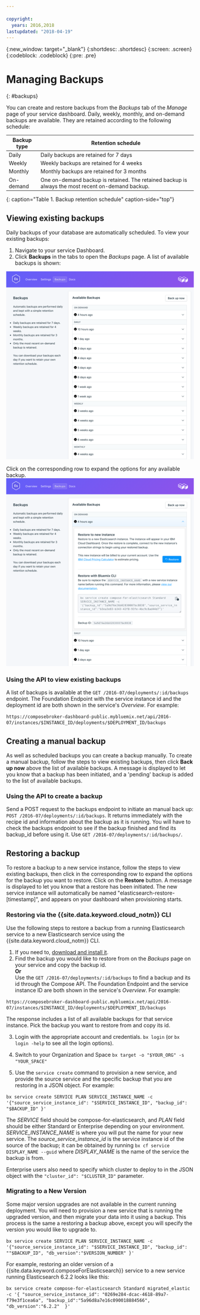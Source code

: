 ```yaml
---

copyright:
  years: 2016,2018
lastupdated: "2018-04-19"
---
```


{:new_window: target="_blank"}
{:shortdesc: .shortdesc}
{:screen: .screen}
{:codeblock: .codeblock}
{:pre: .pre}

# Managing Backups
{: #backups}

You can create and restore backups from the _Backups_ tab of the _Manage_ page of your service dashboard. Daily, weekly, monthly, and on-demand backups are available. They are retained according to the following schedule:

Backup type|Retention schedule
----------|-----------
Daily|Daily backups are retained for 7 days
Weekly|Weekly backups are retained for 4 weeks
Monthly|Monthly backups are retained for 3 months
On-demand|One on-demand backup is retained. The retained backup is always the most recent on-demand backup.
{: caption="Table 1. Backup retention schedule" caption-side="top"}

## Viewing existing backups

Daily backups of your database are automatically scheduled. To view your existing backups:

1. Navigate to your service Dashboard.
2. Click **Backups** in the tabs to open the _Backups_ page. A list of available backups is shown:

  ![Available backups](./images/elastic_search-backups-show.png "A list of available backups.")

Click on the corresponding row to expand the options for any available backup.
  ![Backup Options](./images/elastic_search-backups-options.png "Options for a backup.") 

### Using the API to view existing backups

A list of backups is available at the `GET /2016-07/deployments/:id/backups` endpoint. The Foundation Endpoint with the service instance id and the deployment id are both shown in the service's _Overview_. For example: 
``` 
https://composebroker-dashboard-public.mybluemix.net/api/2016-07/instances/$INSTANCE_ID/deployments/$DEPLOYMENT_ID/backups
```  

## Creating a manual backup

As well as scheduled backups you can create a backup manually. To create a manual backup, follow the steps to view existing backups, then click **Back up now** above the list of available backups. A message is displayed to let you know that a backup has been initiated, and a 'pending' backup is added to the list of available backups.

### Using the API to create a backup

Send a POST request to the backups endpoint to initiate an manual back up: `POST /2016-07/deployments/:id/backups`. It returns immediately with the recipe id and information about the backup as it is running. You will have to check the backups endpoint to see if the backup finished and find its backup_id before using it. Use `GET /2016-07/deployments/:id/backups/`.

## Restoring a backup

To restore a backup to a new service instance, follow the steps to view existing backups, then click in the corresponding row to expand the options for the backup you want to restore. Click on the **Restore** button. A message is displayed to let you know that a restore has been initiated. The new service instance will automatically be named "elasticsearch-restore-[timestamp]", and appears on your dashboard when provisioning starts.

### Restoring via the {{site.data.keyword.cloud_notm}} CLI

Use the following steps to restore a backup from a running Elasticsearch service to a new Elasticsearch service using the {{site.data.keyword.cloud_notm}} CLI. 
1. If you need to, [download and install it](https://console.bluemix.net/docs/cli/index.html#overview). 
2. Find the backup you would like to restore from on the _Backups_ page on your service and copy the backup id.  
  **Or**  
  Use the `GET /2016-07/deployments/:id/backups` to find a backup and its id through the Compose API. The Foundation Endpoint and the service instance ID are both shown in the service's _Overview_. For example: 
  ``` 
  https://composebroker-dashboard-public.mybluemix.net/api/2016-07/instances/$INSTANCE_ID/deployments/$DEPLOYMENT_ID/backups
  ```  
  The response includes a list of all available backups for that service instance. Pick the backup you want to restore from and copy its id.

3. Login with the appropriate account and credentials. `bx login` (or `bx login -help` to see all the login options).

4. Switch to your Organization and Space `bx target -o "$YOUR_ORG" -s "YOUR_SPACE"`

5. Use the `service create` command to provision a new service, and provide the source service and the specific backup that you are restoring in a JSON object. For example:
``` 
bx service create SERVICE PLAN SERVICE_INSTANCE_NAME -c '{"source_service_instance_id": "$SERVICE_INSTANCE_ID", "backup_id": "$BACKUP_ID" }'
```
  The _SERVICE_ field should be compose-for-elasticsearch, and _PLAN_ field should be either Standard or Enterprise depending on your environment. _SERVICE\_INSTANCE\_NAME_ is where you will put the name for your new service. The _source\_service\_instance\_id_ is the service instance id of the source of the backup; it can be obtained by running `bx cf service DISPLAY_NAME --guid` where _DISPLAY\_NAME_ is the name of the service the backup is from. 
  
  Enterprise users also need to specify which cluster to deploy to in the JSON object with the `"cluster_id": "$CLUSTER_ID"` parameter.
  

### Migrating to a New Version

Some major version upgrades are not available in the current running deployment. You will need to provision a new service that is running the upgraded version, and then migrate your data into it using a backup. This process is the same a restoring a backup above, except you will specify the version you would like to upgrade to.

``` 
bx service create SERVICE PLAN SERVICE_INSTANCE_NAME -c '{"source_service_instance_id": "$SERVICE_INSTANCE_ID", "backup_id": ""$BACKUP_ID", "db_version":"$VERSION_NUMBER" }'
```

For example, restoring an older version of a {{site.data.keyword.composeForElasticsearch}} service to a new service running Elasticsearch 6.2.2 looks like this:
```
bx service create compose-for-elasticsearch Standard migrated_elastic -c '{ "source_service_instance_id": "0269e284-dcac-4618-89a7-f79e3f1cea6a", "backup_id":"5a96d8a7e16c090018884566", "db_version":"6.2.2"  }'

